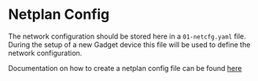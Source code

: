 # Netplan Config

The network configuration should be stored here in a `01-netcfg.yaml` file. During the setup of a new Gadget device this file will be used to define the network configuration. 

Documentation on how to create a netplan config file can be found [here](https://people.ubuntu.com/~slyon/netplan-docs/examples/)
